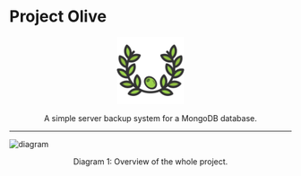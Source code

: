 # Project Olive

<p align="center">
  <img src="logo.svg" width="120">
</p>
<p align="center">
  A simple server backup system for a MongoDB database.
</p>

--------------------

![diagram](https://user-images.githubusercontent.com/46252493/110809118-9f82a300-8252-11eb-8e80-8529675d442e.png)
<p align="center">
  Diagram 1: Overview of the whole project.
</p>
